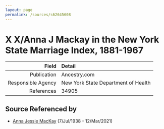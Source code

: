 ```yaml
---
layout: page
permalink: /sources/s62645608
---
```


# X X/Anna J Mackay in the New York State Marriage Index, 1881-1967

Field | Detail
---:|:---
Publication | Ancestry.com
Responsible Agency | New York State Department of Health
References | 34905

## Source Referenced by

* [Anna Jessie MacKay](../people/@41265374@-anna-jessie-mackay-b1938-7-7-d2021-3-12.md) (7/Jul/1938 - 12/Mar/2021)
